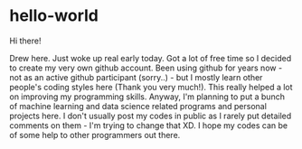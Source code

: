 # hello-world

Hi there!

Drew here. Just woke up real early today. Got a lot of free time so I decided to create my very own github account. Been using github for years now - not as an active github participant (sorry..) - but I mostly learn other people's coding styles here (Thank you very much!). This really helped a lot on improving my programming skills. Anyway, I'm planning to put a bunch of machine learning and data science related programs and personal projects here. I don't usually post my codes in public as I rarely put detailed comments on them - I'm trying to change that XD. I hope my codes can be of some help to other programmers out there.
